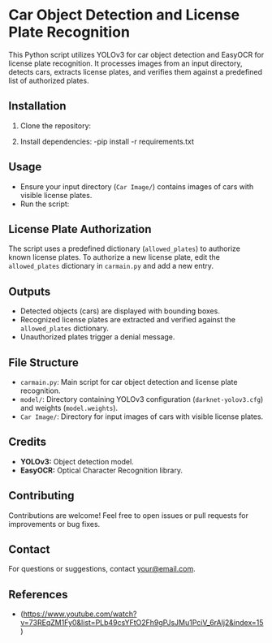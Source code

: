 # Car Object Detection and License Plate Recognition

This Python script utilizes YOLOv3 for car object detection and EasyOCR for license plate recognition. It processes images from an input directory, detects cars, extracts license plates, and verifies them against a predefined list of authorized plates.

## Installation

1. Clone the repository:

2. Install dependencies:
-pip install -r requirements.txt


## Usage

- Ensure your input directory (`Car Image/`) contains images of cars with visible license plates.
- Run the script:

## License Plate Authorization

The script uses a predefined dictionary (`allowed_plates`) to authorize known license plates. To authorize a new license plate, edit the `allowed_plates` dictionary in `carmain.py` and add a new entry.

## Outputs

- Detected objects (cars) are displayed with bounding boxes.
- Recognized license plates are extracted and verified against the `allowed_plates` dictionary.
- Unauthorized plates trigger a denial message.

## File Structure

- `carmain.py`: Main script for car object detection and license plate recognition.
- `model/`: Directory containing YOLOv3 configuration (`darknet-yolov3.cfg`) and weights (`model.weights`).
- `Car Image/`: Directory for input images of cars with visible license plates.

## Credits

- **YOLOv3:** Object detection model.
- **EasyOCR:** Optical Character Recognition library.

## Contributing

Contributions are welcome! Feel free to open issues or pull requests for improvements or bug fixes.

## Contact

For questions or suggestions, contact [your@email.com](mailto:your@email.com).

## References

- (https://www.youtube.com/watch?v=73REqZM1Fy0&list=PLb49csYFtO2Fh9gPJsJMu1PciV_6rAlj2&index=15)
